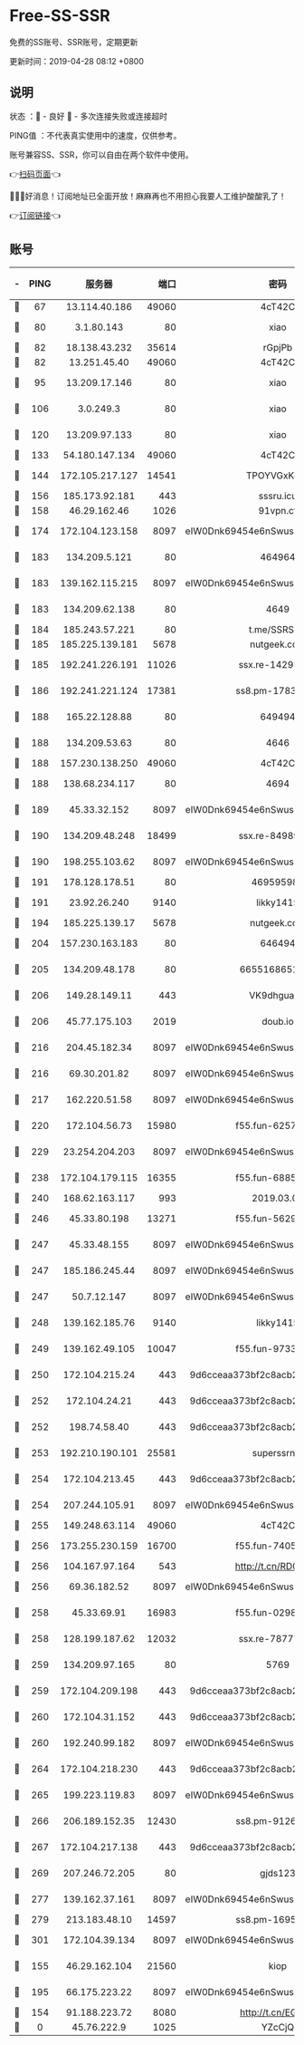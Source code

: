 # Free-SS-SSR

免费的SS账号、SSR账号，定期更新

更新时间：2019-04-28 08:12 +0800

## 说明

状态     ：🙂 - 良好 🙁 - 多次连接失败或连接超时

PING值   ：不代表真实使用中的速度，仅供参考。

账号兼容SS、SSR，你可以自由在两个软件中使用。

👉[扫码页面](https://liesauer.github.io/Free-SS-SSR/)👈

🎉🎉🎉好消息！订阅地址已全面开放！麻麻再也不用担心我要人工维护酸酸乳了！

👉[订阅链接](https://www.liesauer.net/yogurt/subscribe?ACCESS_TOKEN=DAYxR3mMaZAsaqUb)👈

## 账号

|-|PING|服务器|端口|密码|加密方式|区域|
|:----:|:----:|:-----:|-----:|:----:|:----:|:----:|
|🙂|67|13.114.40.186|49060|4cT42C|chacha20|JP|
|🙂|80|3.1.80.143|80|xiao|aes-128-ctr|SG|
|🙂|82|18.138.43.232|35614|rGpjPb|rc4-md5|SG|
|🙂|82|13.251.45.40|49060|4cT42C|chacha20|SG|
|🙂|95|13.209.17.146|80|xiao|aes-128-ctr|KR|
|🙂|106|3.0.249.3|80|xiao|aes-128-ctr|SG|
|🙂|120|13.209.97.133|80|xiao|aes-128-ctr|KR|
|🙂|133|54.180.147.134|49060|4cT42C|chacha20|KR|
|🙂|144|172.105.217.127|14541|TPOYVGxKglpi|aes-256-cfb|JP|
|🙂|156|185.173.92.181|443|sssru.icu|rc4-md5|RU|
|🙂|158|46.29.162.46|1026|91vpn.cf|rc4-md5|RU|
|🙂|174|172.104.123.158|8097|eIW0Dnk69454e6nSwuspv9DmS201tQ0D|aes-256-cfb|JP|
|🙂|183|134.209.5.121|80|464964|aes-256-cfb|US|
|🙂|183|139.162.115.215|8097|eIW0Dnk69454e6nSwuspv9DmS201tQ0D|aes-256-cfb|JP|
|🙂|183|134.209.62.138|80|4649|aes-256-cfb|US|
|🙂|184|185.243.57.221|80|t.me/SSRSUB|rc4-md5|US|
|🙂|185|185.225.139.181|5678|nutgeek.com|rc4-md5|US|
|🙂|185|192.241.226.191|11026|ssx.re-14295921|aes-256-cfb|US|
|🙂|186|192.241.221.124|17381|ss8.pm-17837831|aes-256-cfb|US|
|🙂|188|165.22.128.88|80|649494|aes-256-cfb|US|
|🙂|188|134.209.53.63|80|4646|aes-256-cfb|US|
|🙂|188|157.230.138.250|49060|4cT42C|chacha20|US|
|🙂|188|138.68.234.117|80|4694|aes-256-cfb|US|
|🙂|189|45.33.32.152|8097|eIW0Dnk69454e6nSwuspv9DmS201tQ0D|aes-256-cfb|US|
|🙂|190|134.209.48.248|18499|ssx.re-84989340|aes-256-cfb|US|
|🙂|190|198.255.103.62|8097|eIW0Dnk69454e6nSwuspv9DmS201tQ0D|aes-256-cfb|US|
|🙂|191|178.128.178.51|80|469595985|chacha20|US|
|🙂|191|23.92.26.240|9140|likky1415|aes-256-cfb|US|
|🙂|194|185.225.139.17|5678|nutgeek.com|rc4-md5|US|
|🙂|204|157.230.163.183|80|646494|aes-256-cfb|US|
|🙂|205|134.209.48.178|80|6655168651651|aes-256-cfb|US|
|🙂|206|149.28.149.11|443|VK9dhgualsL|aes-256-cfb|SG|
|🙂|206|45.77.175.103|2019|doub.io|aes-128-ctr|SG|
|🙂|216|204.45.182.34|8097|eIW0Dnk69454e6nSwuspv9DmS201tQ0D|aes-256-cfb|US|
|🙂|216|69.30.201.82|8097|eIW0Dnk69454e6nSwuspv9DmS201tQ0D|aes-256-cfb|US|
|🙂|217|162.220.51.58|8097|eIW0Dnk69454e6nSwuspv9DmS201tQ0D|aes-256-cfb|US|
|🙂|220|172.104.56.73|15980|f55.fun-62579507|aes-256-cfb|SG|
|🙂|229|23.254.204.203|8097|eIW0Dnk69454e6nSwuspv9DmS201tQ0D|aes-256-cfb|US|
|🙂|238|172.104.179.115|16355|f55.fun-68858969|aes-256-cfb|SG|
|🙂|240|168.62.163.117|993|2019.03.07|rc4-md5|US|
|🙂|246|45.33.80.198|13271|f55.fun-56298664|aes-256-cfb|US|
|🙂|247|45.33.48.155|8097|eIW0Dnk69454e6nSwuspv9DmS201tQ0D|aes-256-cfb|US|
|🙂|247|185.186.245.44|8097|eIW0Dnk69454e6nSwuspv9DmS201tQ0D|aes-256-cfb|NL|
|🙂|247|50.7.12.147|8097|eIW0Dnk69454e6nSwuspv9DmS201tQ0D|aes-256-cfb|BR|
|🙂|248|139.162.185.76|9140|likky1415|aes-256-cfb|DE|
|🙂|249|139.162.49.105|10047|f55.fun-97330264|aes-256-cfb|SG|
|🙂|250|172.104.215.24|443|9d6cceaa373bf2c8acb22e60b6a58be6|aes-256-cfb|US|
|🙂|252|172.104.24.21|443|9d6cceaa373bf2c8acb22e60b6a58be6|aes-256-cfb|US|
|🙂|252|198.74.58.40|443|9d6cceaa373bf2c8acb22e60b6a58be6|aes-256-cfb|US|
|🙂|253|192.210.190.101|25581|superssrnet|aes-256-cfb|US|
|🙂|254|172.104.213.45|443|9d6cceaa373bf2c8acb22e60b6a58be6|aes-256-cfb|US|
|🙂|254|207.244.105.91|8097|eIW0Dnk69454e6nSwuspv9DmS201tQ0D|aes-256-cfb|US|
|🙂|255|149.248.63.114|49060|4cT42C|chacha20|CA|
|🙂|256|173.255.230.159|16700|f55.fun-74058687|aes-256-cfb|US|
|🙂|256|104.167.97.164|543|http://t.cn/RD0D7sx|rc4-md5|CA|
|🙂|256|69.36.182.52|8097|eIW0Dnk69454e6nSwuspv9DmS201tQ0D|aes-256-cfb|US|
|🙂|258|45.33.69.91|16983|f55.fun-02989986|aes-256-cfb|US|
|🙂|258|128.199.187.62|12032|ssx.re-78777412|aes-256-cfb|SG|
|🙂|259|134.209.97.165|80|5769|aes-256-cfb|SG|
|🙂|259|172.104.209.198|443|9d6cceaa373bf2c8acb22e60b6a58be6|aes-256-cfb|US|
|🙂|260|172.104.31.152|443|9d6cceaa373bf2c8acb22e60b6a58be6|aes-256-cfb|US|
|🙂|260|192.240.99.182|8097|eIW0Dnk69454e6nSwuspv9DmS201tQ0D|aes-256-cfb|US|
|🙂|264|172.104.218.230|443|9d6cceaa373bf2c8acb22e60b6a58be6|aes-256-cfb|US|
|🙂|265|199.223.119.83|8097|eIW0Dnk69454e6nSwuspv9DmS201tQ0D|aes-256-cfb|US|
|🙂|266|206.189.152.35|12430|ss8.pm-91266424|aes-256-cfb|SG|
|🙂|267|172.104.217.138|443|9d6cceaa373bf2c8acb22e60b6a58be6|aes-256-cfb|US|
|🙂|269|207.246.72.205|80|gjds123|aes-256-cfb|US|
|🙂|277|139.162.37.161|8097|eIW0Dnk69454e6nSwuspv9DmS201tQ0D|aes-256-cfb|SG|
|🙂|279|213.183.48.10|14597|ss8.pm-16950622|rc4-md5|RU|
|🙂|301|172.104.39.134|8097|eIW0Dnk69454e6nSwuspv9DmS201tQ0D|aes-256-cfb|SG|
|🙂|155|46.29.162.104|21560|kiop|aes-128-ctr|RU|
|🙂|195|66.175.223.22|8097|eIW0Dnk69454e6nSwuspv9DmS201tQ0D|aes-256-cfb|US|
|🙁|154|91.188.223.72|8080|http://t.cn/EGJIyrl|rc4-md5|RU|
|🙁|0|45.76.222.9|1025|YZcCjQ|rc4-md5|JP|
